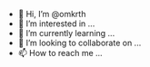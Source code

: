 - 👋 Hi, I’m @omkrth
- 👀 I’m interested in ...
- 🌱 I’m currently learning ...
- 💞️ I’m looking to collaborate on ...
- 📫 How to reach me ...

<!---
omkrth/omkrth is a ✨ special ✨ repository because its `README.md` (this file) appears on your GitHub profile.
You can click the Preview link to take a look at your changes.
--->
